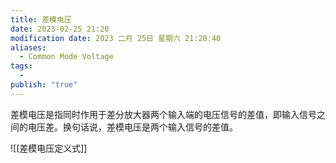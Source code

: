 ```yaml
---
title: 差模电压
date: 2023-02-25 21:20
modification date: 2023 二月 25日 星期六 21:20:40
aliases:
  - Common Mode Voltage
tags:
  - 
publish: "true"
---
```


差模电压是指同时作用于差分放大器两个输入端的电压信号的差值，即输入信号之间的电压差。换句话说，差模电压是两个输入信号的差值。

![[差模电压定义式]]
